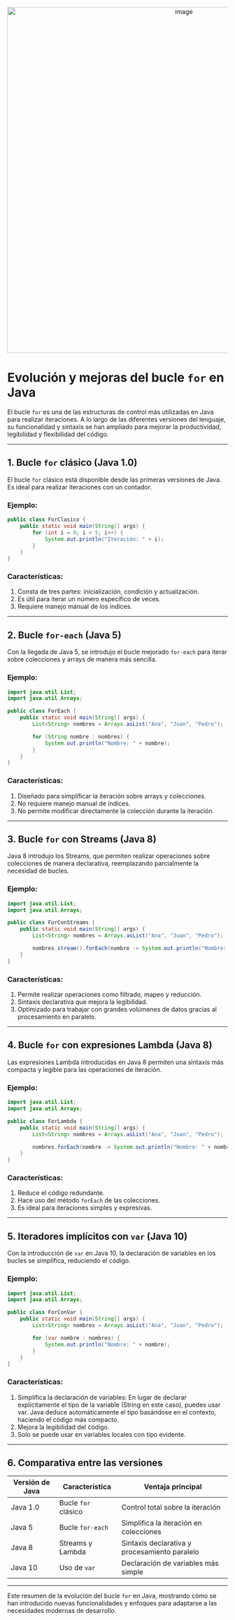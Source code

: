 <p align="center">
  <img width="792" alt="image" src="https://github.com/user-attachments/assets/bf72f843-1d0b-4d3a-b7c8-824be47a0780"/>
</p>


# Evolución y mejoras del bucle `for` en Java

El bucle `for` es una de las estructuras de control más utilizadas en Java para realizar iteraciones. A lo largo de las diferentes versiones del lenguaje, su funcionalidad y sintaxis se han ampliado para mejorar la productividad, legibilidad y flexibilidad del código.

---

## **1. Bucle ****`for`**** clásico (Java 1.0)**

El bucle `for` clásico está disponible desde las primeras versiones de Java. Es ideal para realizar iteraciones con un contador.

### Ejemplo:

```java
public class ForClasico {
    public static void main(String[] args) {
        for (int i = 0; i < 5; i++) {
            System.out.println("Iteración: " + i);
        }
    }
}
```

### Características:

1. Consta de tres partes: inicialización, condición y actualización.
2. Es útil para iterar un número específico de veces.
3. Requiere manejo manual de los índices.

---

## **2. Bucle ****`for-each`**** (Java 5)**

Con la llegada de Java 5, se introdujo el bucle mejorado `for-each` para iterar sobre colecciones y arrays de manera más sencilla.

### Ejemplo:

```java
import java.util.List;
import java.util.Arrays;

public class ForEach {
    public static void main(String[] args) {
        List<String> nombres = Arrays.asList("Ana", "Juan", "Pedro");

        for (String nombre : nombres) {
            System.out.println("Nombre: " + nombre);
        }
    }
}
```

### Características:

1. Diseñado para simplificar la iteración sobre arrays y colecciones.
2. No requiere manejo manual de índices.
3. No permite modificar directamente la colección durante la iteración.

---

## **3. Bucle ****`for`**** con Streams (Java 8)**

Java 8 introdujo los Streams, que permiten realizar operaciones sobre colecciones de manera declarativa, reemplazando parcialmente la necesidad de bucles.

### Ejemplo:

```java
import java.util.List;
import java.util.Arrays;

public class ForConStreams {
    public static void main(String[] args) {
        List<String> nombres = Arrays.asList("Ana", "Juan", "Pedro");

        nombres.stream().forEach(nombre -> System.out.println("Nombre: " + nombre));
    }
}
```

### Características:

1. Permite realizar operaciones como filtrado, mapeo y reducción.
2. Sintaxis declarativa que mejora la legibilidad.
3. Optimizado para trabajar con grandes volúmenes de datos gracias al procesamiento en paralelo.

---

## **4. Bucle ****`for`**** con expresiones Lambda (Java 8)**

Las expresiones Lambda introducidas en Java 8 permiten una sintaxis más compacta y legible para las operaciones de iteración.

### Ejemplo:

```java
import java.util.List;
import java.util.Arrays;

public class ForLambda {
    public static void main(String[] args) {
        List<String> nombres = Arrays.asList("Ana", "Juan", "Pedro");

        nombres.forEach(nombre -> System.out.println("Nombre: " + nombre));
    }
}
```

### Características:

1. Reduce el código redundante.
2. Hace uso del método `forEach` de las colecciones.
3. Es ideal para iteraciones simples y expresivas.

---

## **5. Iteradores implícitos con ****`var`**** (Java 10)**

Con la introducción de `var` en Java 10, la declaración de variables en los bucles se simplifica, reduciendo el código.

### Ejemplo:

```java
import java.util.List;
import java.util.Arrays;

public class ForConVar {
    public static void main(String[] args) {
        List<String> nombres = Arrays.asList("Ana", "Juan", "Pedro");

        for (var nombre : nombres) {
            System.out.println("Nombre: " + nombre);
        }
    }
}
```

### Características:

1. Simplifica la declaración de variables:
   En lugar de declarar explícitamente el tipo de la variable (String en este caso), puedes usar var. Java deduce automáticamente el tipo basándose en el contexto, haciendo el código más compacto.
2. Mejora la legibilidad del código.
3. Solo se puede usar en variables locales con tipo evidente.

---

## **6. Comparativa entre las versiones**

| Versión de Java | Característica      | Ventaja principal                             |
| --------------- | ------------------- | --------------------------------------------- |
| Java 1.0        | Bucle `for` clásico | Control total sobre la iteración              |
| Java 5          | Bucle `for-each`    | Simplifica la iteración en colecciones        |
| Java 8          | Streams y Lambda    | Sintaxis declarativa y procesamiento paralelo |
| Java 10         | Uso de `var`        | Declaración de variables más simple           |

---

Este resumen de la evolución del bucle `for` en Java, mostrando cómo se han introducido nuevas funcionalidades y enfoques para adaptarse a las necesidades modernas de desarrollo.


